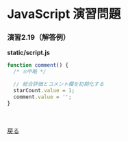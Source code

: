 # JavaScript 演習問題

### 演習2.19（解答例）

**static/script.js**

```js
function comment() {
  /* ※中略 */

  // 総合評価とコメント欄を初期化する
  starCount.value = 1;
  comment.value = '';
}
```

<br>

[戻る](../../..)
